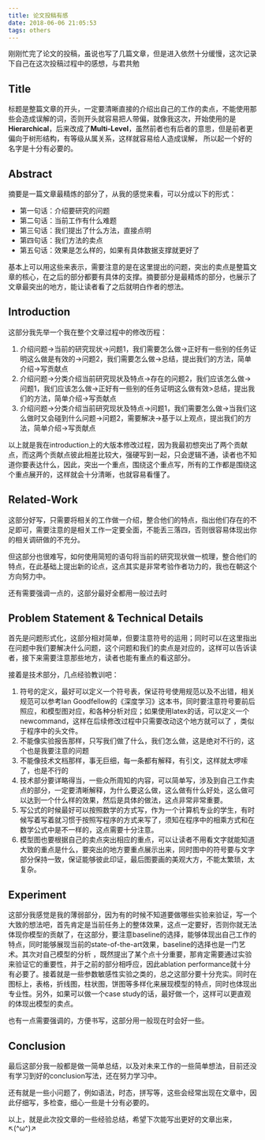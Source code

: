 ```yaml
---
title: 论文投稿有感
date: 2018-06-06 21:05:53
tags: others
---
```


刚刚忙完了论文的投稿，虽说也写了几篇文章，但是进入依然十分缓慢，这次记录下自己在这次投稿过程中的感想，与君共勉

## Title

标题是整篇文章的开头，一定要清晰直接的介绍出自己的工作的卖点，不能使用那些会造成误解的词，否则开头就容易把人带偏，就像我这次，开始使用的是**Hierarchical**，后来改成了**Multi-Level**，虽然前者也有后者的意思，但是前者更偏向于树形结构，有等级从属关系，这样就容易给人造成误解， 所以起一个好的名字是十分有必要的。

## Abstract

摘要是一篇文章最精炼的部分了，从我的感觉来看，可以分成以下的形式：

* 第一句话：介绍要研究的问题
* 第二句话：当前工作有什么难题
* 第三句话：我们提出了什么方法，直接点明
* 第四句话：我们方法的卖点
* 第五句话：效果是怎么样的，如果有具体数据支撑就更好了

基本上可以用这些来表示，需要注意的是在这里提出的问题，突出的卖点是整篇文章的核心，在之后的部分都要有具体的支撑。摘要部分是最精炼的部分，也展示了文章最突出的地方，能让读者看了之后就明白作者的想法。

## Introduction

这部分我先举一个我在整个文章过程中的修改历程：

1. 介绍问题->当前的研究现状->问题1，我们需要怎么做->正好有一些别的任务证明这么做是有效的->问题2，我们需要怎么做->总结，提出我们的方法，简单介绍->写贡献点
2. 介绍问题->分类介绍当前研究现状及特点->存在的问题2，我们应该怎么做->问题1，我们应该怎么做->正好有一些别的任务证明这么做有效>总结，提出我们的方法，简单介绍->写贡献点
3. 介绍问题->分类介绍当前研究现状及特点->问题1，我们需要怎么做->当我们这么做时又会碰到什么问题->问题2，需要解决->基于以上观点，提出我们的方法，简单介绍->写贡献点

以上就是我在introduction上的大版本修改过程，因为我最初想突出了两个贡献点，而这两个贡献点彼此相差比较大，强硬写到一起，只会逻辑不通，读者也不知道你要表达什么，因此，突出一个重点，围绕这个重点写，所有的工作都是围绕这个重点展开的，这样就会十分清晰，也就容易看懂了。

## Related-Work

这部分好写，只需要将相关的工作做一介绍，整合他们的特点，指出他们存在的不足即可，需要注意的是相关工作一定要全面，不能丢三落四，否则很容易体现出你的相关调研做的不充分。

但这部分也很难写，如何使用简短的语句将当前的研究现状做一梳理，整合他们的特点，在此基础上提出新的论点，这点其实是非常考验作者功力的，我也在朝这个方向努力中。

还有需要强调一点的，这部分最好全都用一般过去时

## Problem Statement & Technical Details

首先是问题形式化，这部分相对简单，但要注意符号的运用；同时可以在这里指出在问题中我们要解决什么问题，这个问题和我们的卖点是对应的，这样可以告诉读者，接下来需要注意那些地方，读者也能有重点的看这部分。

接着是技术部分，几点经验教训吧：

1. 符号的定义，最好可以定义一个符号表，保证符号使用规范以及不出错，相关规范可以参考Ian Goodfellow的《深度学习》这本书，同时要注意符号要前后照应，和模型图对应，和各种分析对应；如果使用latex的话，可以定义一个newcommand，这样在后续修改过程中只需要改动这个地方就可以了 ，类似于程序中的头文件。
2. 不能像实验报告那样，只写我们做了什么，我们怎么做，这是绝对不行的，这个也是我要注意的问题
3. 不能像技术文档那样，事无巨细，每一条都有解释，有引文，这样就太啰嗦了，也是不行的
4. 技术部分要详略得当，一些众所周知的内容，可以简单写，涉及到自己工作卖点的部分，一定要清晰解释，为什么要这么做，这么做有什么好处，这么做可以达到一个什么样的效果，然后是具体的做法，这点非常非常重要。
5. 写公式的时候最好可以按照数学的方式写，作为一个计算机专业的学生，有时候写着写着就习惯于按照写程序的方式来写了，须知在程序中的相乘方式和在数学公式中是不一样的，这点需要十分注意。
6. 模型图也要根据自己的卖点突出相应的重点，可以让读者不用看文字就能知道大致的重点是什么，要突出的地方要重点展示出来，同时图中的符号要与文字部分保持一致，保证能够彼此印证，最后图要画的美观大方，不能太繁琐，太复杂。

## Experiment

这部分我感觉是我的薄弱部分，因为有的时候不知道要做哪些实验来验证，写一个大致的想法吧，首先肯定是当前任务上的整体效果，这点一定要好，否则你就无法体现你模型的贡献了，在这部分，要注意baseline的选择，能够体现出自己工作的特点，同时能够展现当前的state-of-the-art效果，baseline的选择也是一门艺术。其次对自己模型的分析 ，既然提出了某个点十分重要，那肯定需要通过实验来验证它的重要性，并于之前的部分相呼应，因此ablation performance就十分有必要了。接着就是一些参数敏感性实验之类的，总之这部分要十分充实。同时在图标上，表格，折线图，柱状图，饼图等多样化来展现模型的特点，同时也体现出专业性。另外，如果可以做一个case study的话，最好做一个，这样可以更直观的体现出模型的卖点。

也有一点需要强调的，方便书写，这部分用一般现在时会好一些。

## Conclusion

最后这部分我一般都是做一简单总结，以及对未来工作的一些简单想法，目前还没有学习到好的conclusion写法，还在努力学习中。

还有就是一些小问题了，例如语法，时态，拼写等，这些会经常出现在文章中，因此仔细写，多检查，细心一些是十分有必要的。



以上，就是此次投文章的一些经验总结，希望下次能写出更好的文章出来，↖(^ω^)↗